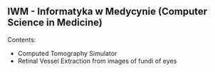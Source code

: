 ## IWM - Informatyka w Medycynie (Computer Science in Medicine)

Contents:
- Computed Tomography Simulator
- Retinal Vessel Extraction from images of fundi of eyes
